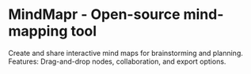 # MindMapr - Open-source mind-mapping tool
Create and share interactive mind maps for brainstorming and planning.
Features: Drag-and-drop nodes, collaboration, and export options.
